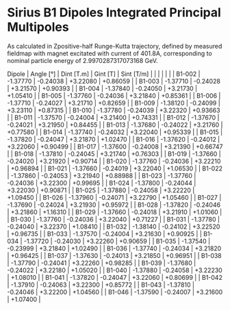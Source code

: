 Sirius B1 Dipoles Integrated Principal Multipoles
=================================================

As calculated in Zpositive-half Runge-Kutta trajectory,
defined by measured fieldmap with magnet excitated with current of 401.8A,
corresponding to nominal particle energy of 2.9970287317073168 GeV.

  Dipole   |  Angle [°]   |  Dint [T.m]  |   Gint [T]   |  Sint [T/m]  |
           |              |              |              |              |
|  B1-002  |   -1.37770   |   -0.24038   |   +3.22080   |   +0.86059   |
|  B1-003  |   -1.37710   |   -0.24028   |   +3.21570   |   +0.90393   |
|  B1-004  |   -1.37840   |   -0.24050   |   +3.21730   |   +1.05410   |
|  B1-005  |   -1.37760   |   -0.24036   |   +3.21840   |   +0.85361   |
|  B1-006  |   -1.37710   |   -0.24027   |   +3.21710   |   +0.82659   |
|  B1-009  |   -1.38120   |   -0.24099   |   +3.23110   |   +0.87315   |
|  B1-010  |   -1.37780   |   -0.24039   |   +3.22320   |   +0.93663   |
|  B1-011  |   -1.37570   |   -0.24004   |   +3.21400   |   +0.74331   |
|  B1-012  |   -1.37670   |   -0.24021   |   +3.21950   |   +0.84455   |
|  B1-013  |   -1.37680   |   -0.24022   |   +3.21760   |   +0.77580   |
|  B1-014  |   -1.37740   |   -0.24032   |   +3.22040   |   +0.95339   |
|  B1-015  |   -1.37820   |   -0.24047   |   +3.21870   |   +1.02470   |
|  B1-016  |   -1.37620   |   -0.24012   |   +3.22060   |   +0.90499   |
|  B1-017  |   -1.37600   |   -0.24008   |   +3.21390   |   +0.66747   |
|  B1-018  |   -1.37810   |   -0.24045   |   +3.21740   |   +0.76303   |
|  B1-019  |   -1.37660   |   -0.24020   |   +3.21920   |   +0.90714   |
|  B1-020  |   -1.37760   |   -0.24036   |   +3.22210   |   +0.96894   |
|  B1-021  |   -1.37660   |   -0.24019   |   +3.22040   |   +1.06530   |
|  B1-022  |   -1.37860   |   -0.24053   |   +3.21940   |   +0.88988   |
|  B1-023  |   -1.37760   |   -0.24036   |   +3.22300   |   +0.99695   |
|  B1-024  |   -1.37800   |   -0.24044   |   +3.22030   |   +0.90871   |
|  B1-025  |   -1.37880   |   -0.24058   |   +3.22220   |   +1.09450   |
|  B1-026  |   -1.37960   |   -0.24071   |   +3.22790   |   +1.05460   |
|  B1-027  |   -1.37690   |   -0.24024   |   +3.21930   |   +0.95972   |
|  B1-028  |   -1.37820   |   -0.24046   |   +3.21860   |   +1.16310   |
|  B1-029  |   -1.37660   |   -0.24018   |   +3.21910   |   +1.01060   |
|  B1-030  |   -1.37760   |   -0.24036   |   +3.22040   |   +0.71227   |
|  B1-031  |   -1.37780   |   -0.24040   |   +3.22370   |   +1.08410   |
|  B1-032  |   -1.38140   |   -0.24102   |   +3.22520   |   +0.96735   |
|  B1-033  |   -1.37570   |   -0.24004   |   +3.21630   |   +0.90925   |
|  B1-034  |   -1.37720   |   -0.24030   |   +3.22260   |   +0.90659   |
|  B1-035  |   -1.37540   |   -0.23999   |   +3.21840   |   +1.02490   |
|  B1-036  |   -1.37740   |   -0.24034   |   +3.21820   |   +0.96425   |
|  B1-037  |   -1.37630   |   -0.24013   |   +3.21850   |   +0.96951   |
|  B1-038  |   -1.37790   |   -0.24041   |   +3.22260   |   +0.98285   |
|  B1-039  |   -1.37680   |   -0.24022   |   +3.22180   |   +1.05020   |
|  B1-040  |   -1.37880   |   -0.24058   |   +3.22230   |   +1.08010   |
|  B1-041  |   -1.37820   |   -0.24047   |   +3.22060   |   +0.80699   |
|  B1-042  |   -1.37910   |   -0.24063   |   +3.22300   |   +0.85772   |
|  B1-043  |   -1.37810   |   -0.24046   |   +3.22200   |   +1.04560   |
|  B1-046  |   -1.37590   |   -0.24007   |   +3.21600   |   +1.07400   |
